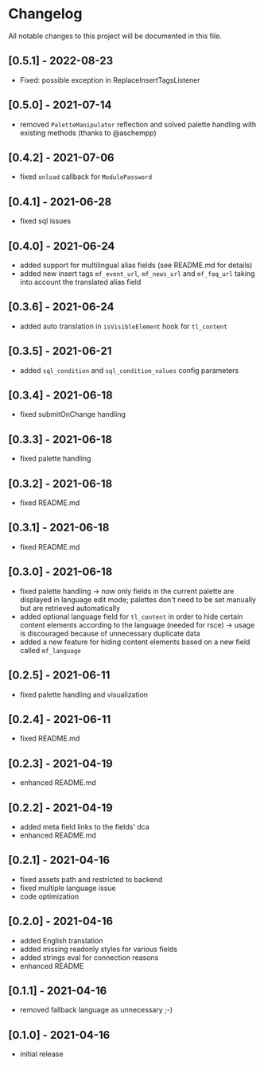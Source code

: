 # Changelog

All notable changes to this project will be documented in this file.

## [0.5.1] - 2022-08-23
- Fixed: possible exception in ReplaceInsertTagsListener

## [0.5.0] - 2021-07-14

- removed `PaletteManipulator` reflection and solved palette handling with existing methods (thanks to @aschempp)

## [0.4.2] - 2021-07-06

- fixed `onload` callback for `ModulePassword`

## [0.4.1] - 2021-06-28

- fixed sql issues

## [0.4.0] - 2021-06-24

- added support for multilingual alias fields (see README.md for details)
- added new insert tags `mf_event_url`, `mf_news_url` and `mf_faq_url` taking into account the translated alias field

## [0.3.6] - 2021-06-24

- added auto translation in `isVisibleElement` hook for `tl_content`

## [0.3.5] - 2021-06-21

- added `sql_condition` and `sql_condition_values` config parameters

## [0.3.4] - 2021-06-18

- fixed submitOnChange handling

## [0.3.3] - 2021-06-18

- fixed palette handling

## [0.3.2] - 2021-06-18

- fixed README.md

## [0.3.1] - 2021-06-18

- fixed README.md

## [0.3.0] - 2021-06-18

- fixed palette handling -> now only fields in the current palette are displayed in language edit mode; palettes don't
  need to be set manually but are retrieved automatically
- added optional language field for `tl_content` in order to hide certain content elements according to the language
  (needed for rsce) -> usage is discouraged because of unnecessary duplicate data
- added a new feature for hiding content elements based on a new field called `mf_language`

## [0.2.5] - 2021-06-11

- fixed palette handling and visualization

## [0.2.4] - 2021-06-11

- fixed README.md

## [0.2.3] - 2021-04-19

- enhanced README.md

## [0.2.2] - 2021-04-19

- added meta field links to the fields' dca
- enhanced README.md

## [0.2.1] - 2021-04-16

- fixed assets path and restricted to backend
- fixed multiple language issue
- code optimization

## [0.2.0] - 2021-04-16

- added English translation
- added missing readonly styles for various fields
- added strings eval for connection reasons
- enhanced README

## [0.1.1] - 2021-04-16

- removed fallback language as unnecessary ;-)

## [0.1.0] - 2021-04-16

- initial release
